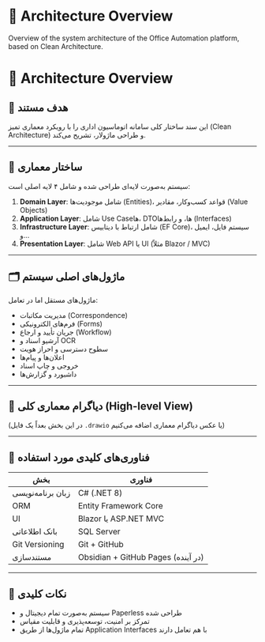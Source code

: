# 📐 Architecture Overview

Overview of the system architecture of the Office Automation platform, based on Clean Architecture.


# 🧱 Architecture Overview

## 🎯 هدف مستند
این سند ساختار کلی سامانه اتوماسیون اداری را با رویکرد معماری تمیز (Clean Architecture) و طراحی ماژولار، تشریح می‌کند.

---

## 🧩 ساختار معماری

سیستم به‌صورت لایه‌ای طراحی شده و شامل ۴ لایه اصلی است:

1. **Domain Layer**: شامل موجودیت‌ها (Entities)، قواعد کسب‌وکار، مقادیر (Value Objects)
2. **Application Layer**: شامل Use Caseها، DTOها، و رابط‌ها (Interfaces)
3. **Infrastructure Layer**: شامل ارتباط با دیتابیس (EF Core)، سیستم فایل، ایمیل و...
4. **Presentation Layer**: شامل Web API یا UI (مثلاً Blazor / MVC)

---

## 🗂️ ماژول‌های اصلی سیستم

ماژول‌های مستقل اما در تعامل:

- مدیریت مکاتبات (Correspondence)
- فرم‌های الکترونیکی (Forms)
- جریان تأیید و ارجاع (Workflow)
- آرشیو اسناد و OCR
- سطوح دسترسی و احراز هویت
- اعلان‌ها و پیام‌ها
- خروجی و چاپ اسناد
- داشبورد و گزارش‌ها

---

## 🧱 دیاگرام معماری کلی (High-level View)

(در این بخش بعداً یک فایل `.drawio` یا عکس دیاگرام معماری اضافه می‌کنیم)

---

## 🧪 فناوری‌های کلیدی مورد استفاده

| بخش | فناوری |
|------|--------|
| زبان برنامه‌نویسی | C# (.NET 8) |
| ORM | Entity Framework Core |
| UI | Blazor یا ASP.NET MVC |
| بانک اطلاعاتی | SQL Server |
| Git Versioning | Git + GitHub |
| مستندسازی | Obsidian + GitHub Pages (در آینده) |

---

## 📝 نکات کلیدی

- سیستم به‌صورت تمام دیجیتال و Paperless طراحی شده
- تمرکز بر امنیت، توسعه‌پذیری و قابلیت مقیاس
- تمام ماژول‌ها از طریق Application Interfaces با هم تعامل دارند

